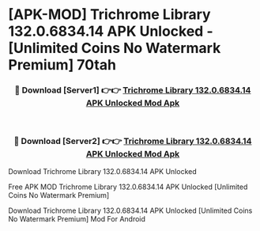 # [APK-MOD] Trichrome Library 132.0.6834.14 APK Unlocked - [Unlimited Coins No Watermark Premium] 70tah



<div align="center">
<h3>🔴 Download [Server1] 👉👉 <a href="https://momento.my/?title=Trichrome_Library_132.0.6834.14_APK_Unlocked">Trichrome Library 132.0.6834.14 APK Unlocked Mod Apk</a></h3><br>

<h3>🔴 Download [Server2] 👉👉 <a href="https://momento.my/?title=Trichrome_Library_132.0.6834.14_APK_Unlocked">Trichrome Library 132.0.6834.14 APK Unlocked Mod Apk</a></h3>
</div>



Download Trichrome Library 132.0.6834.14 APK Unlocked 

Free APK MOD Trichrome Library 132.0.6834.14 APK Unlocked [Unlimited Coins No Watermark Premium]

Download Trichrome Library 132.0.6834.14 APK Unlocked [Unlimited Coins No Watermark Premium] Mod For Android
